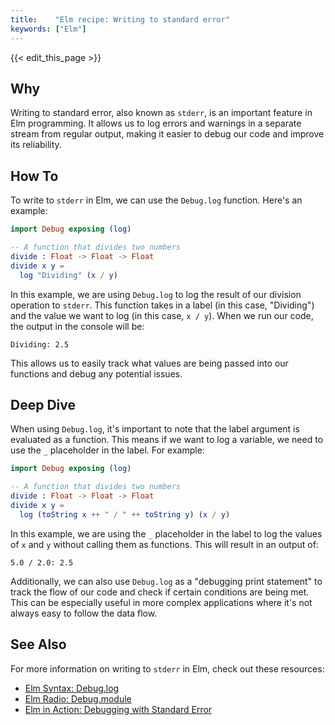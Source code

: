 ```yaml
---
title:    "Elm recipe: Writing to standard error"
keywords: ["Elm"]
---
```


{{< edit_this_page >}}

## Why

Writing to standard error, also known as `stderr`, is an important feature in Elm programming. It allows us to log errors and warnings in a separate stream from regular output, making it easier to debug our code and improve its reliability.

## How To

To write to `stderr` in Elm, we can use the `Debug.log` function. Here's an example:

```Elm
import Debug exposing (log)

-- A function that divides two numbers
divide : Float -> Float -> Float
divide x y =
  log "Dividing" (x / y)
```

In this example, we are using `Debug.log` to log the result of our division operation to `stderr`. This function takes in a label (in this case, "Dividing") and the value we want to log (in this case, `x / y`). When we run our code, the output in the console will be:

```
Dividing: 2.5
```

This allows us to easily track what values are being passed into our functions and debug any potential issues.

## Deep Dive

When using `Debug.log`, it's important to note that the label argument is evaluated as a function. This means if we want to log a variable, we need to use the `_` placeholder in the label. For example:

```Elm
import Debug exposing (log)

-- A function that divides two numbers
divide : Float -> Float -> Float
divide x y =
  log (toString x ++ " / " ++ toString y) (x / y)
```

In this example, we are using the `_` placeholder in the label to log the values of `x` and `y` without calling them as functions. This will result in an output of:

```
5.0 / 2.0: 2.5
```

Additionally, we can also use `Debug.log` as a "debugging print statement" to track the flow of our code and check if certain conditions are being met. This can be especially useful in more complex applications where it's not always easy to follow the data flow.

## See Also

For more information on writing to `stderr` in Elm, check out these resources:

- [Elm Syntax: Debug.log](https://elm-lang.org/docs/syntax#debug-log)
- [Elm Radio: Debug.module](https://elm-radio.com/episode/debug-module)
- [Elm in Action: Debugging with Standard Error](https://livebook.manning.com/book/elm-in-action/chapter-11/38)